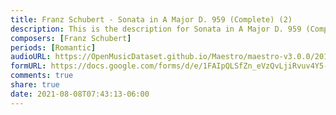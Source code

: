 ```yaml
---
title: Franz Schubert - Sonata in A Major D. 959 (Complete) (2)
description: This is the description for Sonata in A Major D. 959 (Complete) by Franz Schubert
composers: [Franz Schubert]
periods: [Romantic]
audioURL: https://OpenMusicDataset.github.io/Maestro/maestro-v3.0.0/2014/MIDI-UNPROCESSED_04-07-08-10-12-15-17_R2_2014_MID--AUDIO_17_R2_2014_wav.midi
formURL: https://docs.google.com/forms/d/e/1FAIpQLSfZn_eVzQvLjiRvuv4Y5-7FFamJjTEdl6IbTpnlF3zryi_bgQ/viewform
comments: true
share: true
date: 2021-08-08T07:43:13-06:00
---
```

